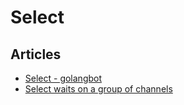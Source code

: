 # Select

## Articles
- [Select - golangbot](https://golangbot.com/select/)
- [Select waits on a group of channels](https://yourbasic.org/golang/select-explained/)